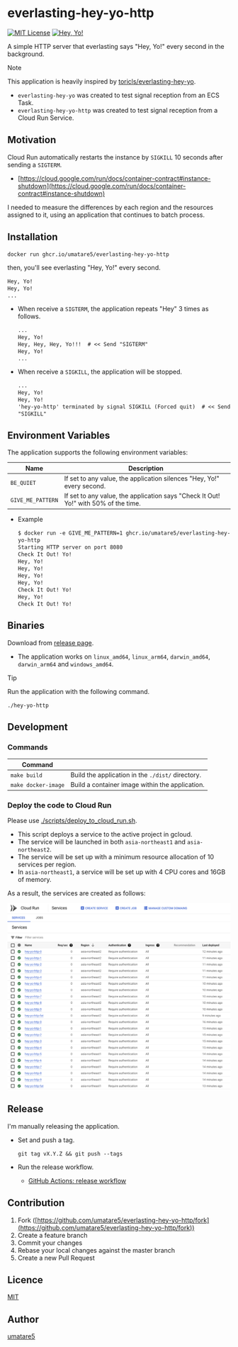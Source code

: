 # everlasting-hey-yo-http

[![MIT License](https://img.shields.io/badge/license-MIT-blue.svg?style=flat-square)][license]
[![Hey, Yo!](https://img.shields.io/badge/Hey-Yo!-orange.svg?style=flat-square)][hey-yo]

[license]: https://github.com/umatare5/everlasting-hey-yo-http/blob/master/LICENSE
[hey-yo]: https://github.com/topics/hey-yo

A simple HTTP server that everlasting says "Hey, Yo!" every second in the background.

> [!NOTE]
> This application is heavily inspired by [toricls/everlasting-hey-yo](https://github.com/toricls/everlasting-hey-yo).
>
> - `everlasting-hey-yo` was created to test signal reception from an ECS Task.
> - `everlasting-hey-yo-http` was created to test signal reception from a Cloud Run Service.

## Motivation

Cloud Run automatically restarts the instance by `SIGKILL` 10 seconds after sending a `SIGTERM`.

- [https://cloud.google.com/run/docs/container-contract#instance-shutdown](https://cloud.google.com/run/docs/container-contract#instance-shutdown)

I needed to measure the differences by each region and the resources assigned to it, using an application that continues to batch process.

## Installation

```shell
docker run ghcr.io/umatare5/everlasting-hey-yo-http
```

then, you'll see everlasting "Hey, Yo!" every second.

```shell
Hey, Yo!
Hey, Yo!
...
```

- When receive a `SIGTERM`, the application repeats "Hey" 3 times as follows.

  ```shell
  ...
  Hey, Yo!
  Hey, Hey, Hey, Yo!!!  # << Send "SIGTERM"
  Hey, Yo!
  ...
  ```

- When receive a `SIGKILL`, the application will be stopped.

  ```shell
  ...
  Hey, Yo!
  Hey, Yo!
  'hey-yo-http' terminated by signal SIGKILL (Forced quit)  # << Send "SIGKILL"
  ```

## Environment Variables

The application supports the following environment variables:

| Name              | Description                                                                         |
| ----------------- | ----------------------------------------------------------------------------------- |
| `BE_QUIET`        | If set to any value, the application silences "Hey, Yo!" every second.              |
| `GIVE_ME_PATTERN` | If set to any value, the application says "Check It Out! Yo!" with 50% of the time. |

- Example

  ```shell
  $ docker run -e GIVE_ME_PATTERN=1 ghcr.io/umatare5/everlasting-hey-yo-http
  Starting HTTP server on port 8080
  Check It Out! Yo!
  Hey, Yo!
  Hey, Yo!
  Hey, Yo!
  Hey, Yo!
  Check It Out! Yo!
  Hey, Yo!
  Check It Out! Yo!
  ```

## Binaries

Download from [release page](https://github.com/umatare5/everlasting-hey-yo-http/releases).

- The application works on `linux_amd64`, `linux_arm64`, `darwin_amd64`, `darwin_arm64` and `windows_amd64`.

> [!TIP]
> Run the application with the following command.
>
> ```shell
> ./hey-yo-http
> ```

## Development

### Commands

| Command             |                                                   |
| ------------------- | ------------------------------------------------- |
| `make build`        | Build the application in the `./dist/` directory. |
| `make docker-image` | Build a container image within the application.   |

### Deploy the code to Cloud Run

Please use [./scripts/deploy_to_cloud_run.sh](./scripts/deploy_to_cloud_run.sh).

- This script deploys a service to the active project in gcloud.
- The service will be launched in both `asia-northeast1` and `asia-northeast2`.
- The service will be set up with a minimum resource allocation of 10 services per region.
- In `asia-northeast1`, a service will be set up with 4 CPU cores and 16GB of memory.

As a result, the services are created as follows:

![](https://github.com/umatare5/everlasting-hey-yo-http/blob/images/run_overview.gif)

## Release

I'm manually releasing the application.

- Set and push a tag.

  ```shell
  git tag vX.Y.Z && git push --tags
  ```

- Run the release workflow.

  - [GitHub Actions: release workflow](https://github.com/umatare5/everlasting-hey-yo-http/actions/workflows/release.yaml)

## Contribution

1. Fork ([https://github.com/umatare5/everlasting-hey-yo-http/fork](https://github.com/umatare5/everlasting-hey-yo-http/fork))
1. Create a feature branch
1. Commit your changes
1. Rebase your local changes against the master branch
1. Create a new Pull Request

## Licence

[MIT](LICENSE)

## Author

[umatare5](https://github.com/umatare5)
